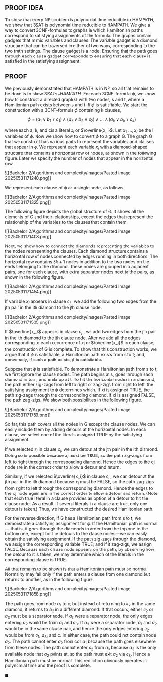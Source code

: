 ## PROOF IDEA

To show that every NP-problem is polynomial time reducible to HAMPATH, we show that 3SAT is polynomial time reducible to HAMPATH. We give a way to convert 3CNF-formulas to graphs in which Hamiltonian paths correspond to satisfying assignments of the formula. The graphs contain gadgets that mimic variables and clauses. The variable gadget is a diamond structure that can be traversed in either of two ways, corresponding to the two truth settings. The clause gadget is a node. Ensuring that the path goes through each clause gadget corresponds to ensuring that each clause is satisfied in the satisfying assignment.

## PROOF

We previously demonstrated that HAMPATH is in NP, so all that remains to be done is to show $3SAT ≤_P HAMPATH$. For each 3CNF-formula $\phi$, we show how to construct a directed graph G with two nodes, s and t, where a Hamiltonian path exists between s and t iff $\phi$ is satisfiable. We start the construction with a 3CNF-formula $\phi$ containing k clauses,

$$ \phi = (a_1 \lor b_1 \lor c_1) \land (a_2 \lor b_2 \lor c_2) \land \dots \land (a_k \lor b_k \lor c_k) $$

where each a, b, and cis a literal $x_i$ or $\overline{x_i}$. Let $x_1, \dots ,x_l$ be the l variables of $\phi$. Now we show how to convert $\phi$ to a graph G. The graph G that we construct has various parts to represent the variables and clauses that appear in $\phi$. We represent each variable $x_i$ with a diamond-shaped structure that contains a horizontal row of nodes, as shown in the following figure. Later we specify the number of nodes that appear in the horizontal row.

![[Bachelor 2/Algorithms and complexity/images/Pasted image 20250531171240.png]]

We represent each clause of $\phi$ as a single node, as follows.

![[Bachelor 2/Algorithms and complexity/images/Pasted image 20250531171325.png]]

The following figure depicts the global structure of G. It shows all the elements of G and their relationships, except the edges that represent the relationship of the variables to the clauses that contain them.

![[Bachelor 2/Algorithms and complexity/images/Pasted image 20250531171408.png]]

Next, we show how to connect the diamonds representing the variables to the nodes representing the clauses. Each diamond structure contains a horizontal row of nodes connected by edges running in both directions. The horizontal row contains $3k + 1$ nodes in addition to the two nodes on the ends belonging to the diamond. These nodes are grouped into adjacent pairs, one for each clause, with extra separator nodes next to the pairs, as shown in the following figure.

![[Bachelor 2/Algorithms and complexity/images/Pasted image 20250531171454.png]]

If variable $x_i$ appears in clause $c_j$ , we add the following two edges from the jth pair in the ith diamond to the jth clause node.

![[Bachelor 2/Algorithms and complexity/images/Pasted image 20250531171535.png]]

If $\overline{x_i}$ appears in clause $c_j$ , we add two edges from the jth pair in the ith diamond to the jth clause node. After we add all the edges corresponding to each occurrence of $x_i$ or $\overline{x_i}$ in each clause, the construction of G is complete. To show that this construction works, we argue that if $\phi$ is satisfiable, a Hamiltonian path exists from s to t; and, conversely, if such a path exists, $\phi$ is satisfiable.

Suppose that $\phi$ is satisfiable. To demonstrate a Hamiltonian path from s to t, we first ignore the clause nodes. The path begins at s, goes through each diamond in turn, and ends up at t. To hit the horizontal nodes in a diamond, the path either zig-zags from left to right or zag-zigs from right to left; the satisfying assignment to $\phi$ determines which. If xi is assigned TRUE, the path zig-zags through the corresponding diamond. If xi is assigned FALSE, the path zag-zigs. We show both possibilities in the following figure.

![[Bachelor 2/Algorithms and complexity/images/Pasted image 20250531171759.png]]

So far, this path covers all the nodes in G except the clause nodes. We can easily include them by adding detours at the horizontal nodes. In each clause, we select one of the literals assigned TRUE by the satisfying assignment.

If we selected ${x_i}$ in clause $c_j$, we can detour at the jth pair in the ith diamond. Doing so is possible because $x_i$ must be TRUE, so the path zig-zags from left to right through the corresponding diamond. Hence the edges to the cj node are in the correct order to allow a detour and return.

Similarly, if we selected $\overline{x_i}$ in clause cj , we can detour at the jth pair in the ith diamond because $x_i$ must be FALSE, so the path zag-zigs from right to left through the corresponding diamond. Hence the edges to the cj node again are in the correct order to allow a detour and return. (Note that each true literal in a clause provides an option of a detour to hit the clause node. As a result, if several literals in a clause are true, only one detour is taken.) Thus, we have constructed the desired Hamiltonian path.

For the reverse direction, if G has a Hamiltonian path from s to t, we demonstrate a satisfying assignment for $\phi$. If the Hamiltonian path is normal — that is, it goes through the diamonds in order from the top one to the bottom one, except for the detours to the clause nodes—we can easily obtain the satisfying assignment. If the path zig-zags through the diamond, we assign the corresponding variable TRUE; and if it zag-zigs, we assign FALSE. Because each clause node appears on the path, by observing how the detour to it is taken, we may determine which of the literals in the corresponding clause is TRUE.

All that remains to be shown is that a Hamiltonian path must be normal. Normality may fail only if the path enters a clause from one diamond but returns to another, as in the following figure.

![[Bachelor 2/Algorithms and complexity/images/Pasted image 20250531171858.png]]

The path goes from node $a_1$ to c; but instead of returning to $a_2$ in the same diamond, it returns to $b_2$ in a different diamond. If that occurs, either $a_2$ or $a_3$ must be a separator node. If $a_2$ were a separator node, the only edges entering $a_2$ would be from $a_1$ and $a_3$. If $a_3$ were a separator node, $a_1$ and $a_2$ would be in the same clause pair, and hence the only edges entering $a_2$ would be from $a_1$, $a_3$, and c. In either case, the path could not contain node $a_2$. The path cannot enter $a_2$ from cor $a_1$ because the path goes elsewhere from these nodes. The path cannot enter $a_2$ from $a_3$ because $a_3$ is the only available node that $a_2$ points at, so the path must exit $a_2$ via $a_3$. Hence a Hamiltonian path must be normal. This reduction obviously operates in polynomial time and the proof is complete.

$\blacksquare$
